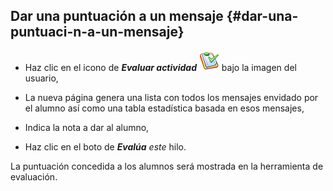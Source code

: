 ## Dar una puntuación a un mensaje {#dar-una-puntuaci-n-a-un-mensaje}

*   Haz clic en el icono de _**Evaluar actividad**_ ![](../assets/graphics16.png) bajo la imagen del usuario,

*   La nueva página genera una lista con todos los mensajes envidado por el alumno así como una tabla estadística basada en esos mensajes,

*   Indica la nota a dar al alumno,

*   Haz clic en el boto de _**Evalúa** este_ hilo.

La puntuación concedida a los alumnos será mostrada en la herramienta de evaluación.